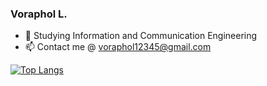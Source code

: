 ### **Voraphol L.**

- 🔭 Studying Information and Communication Engineering
- 📫 Contact me @ voraphol12345@gmail.com

[![Top Langs](https://github-readme-stats-git-masterrstaa-rickstaa.vercel.app/api/top-langs/?username=oatkup1a)](https://github.com/oatkup1a/github-readme-stats)
